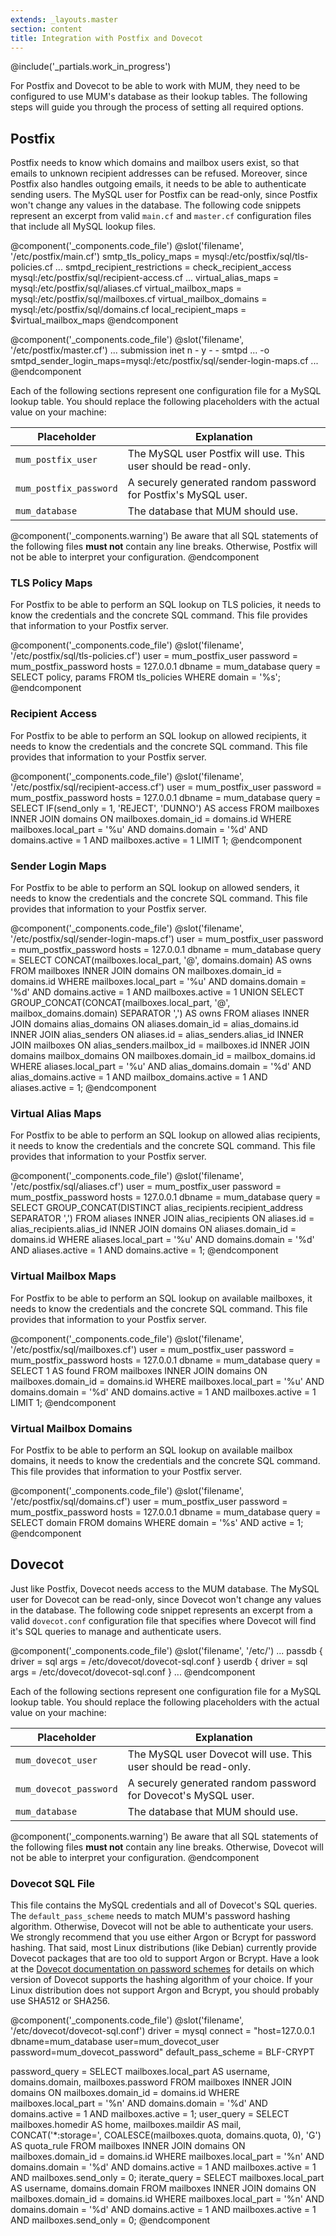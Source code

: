 ```yaml
---
extends: _layouts.master
section: content
title: Integration with Postfix and Dovecot
---
```


@include('_partials.work_in_progress')

For Postfix and Dovecot to be able to work with MUM, they need to be configured to use MUM's database
as their lookup tables. The following steps will guide you through the process of setting all required options.

## Postfix
Postfix needs to know which domains and mailbox users exist, so that emails to unknown recipient addresses can
be refused. Moreover, since Postfix also handles outgoing emails, it needs to be able to authenticate sending users.
The MySQL user for Postfix can be read-only, since Postfix won't change any values in the database.
The following code snippets represent an excerpt from valid `main.cf` and `master.cf` configuration files that include
all MySQL lookup files.

@component('_components.code_file')
    @slot('filename', '/etc/postfix/main.cf')
smtp_tls_policy_maps = mysql:/etc/postfix/sql/tls-policies.cf
...
smtpd_recipient_restrictions = check_recipient_access mysql:/etc/postfix/sql/recipient-access.cf
...
virtual_alias_maps = mysql:/etc/postfix/sql/aliases.cf
virtual_mailbox_maps = mysql:/etc/postfix/sql/mailboxes.cf
virtual_mailbox_domains = mysql:/etc/postfix/sql/domains.cf
local_recipient_maps = $virtual_mailbox_maps
@endcomponent

@component('_components.code_file')
    @slot('filename', '/etc/postfix/master.cf')
...
submission inet n       -       y       -       -       smtpd
  ...
  -o smtpd_sender_login_maps=mysql:/etc/postfix/sql/sender-login-maps.cf
...
@endcomponent

Each of the following sections represent one configuration file for a MySQL lookup table.
You should replace the following placeholders with the actual value on your machine:

| Placeholder            | Explanation                                                     |
|------------------------|-----------------------------------------------------------------|
| `mum_postfix_user`     | The MySQL user Postfix will use. This user should be read-only. |
| `mum_postfix_password` | A securely generated random password for Postfix's MySQL user.  |
| `mum_database`         | The database that MUM should use.                               |

@component('_components.warning')
Be aware that all SQL statements of the following files <strong>must not</strong> contain any line breaks.
Otherwise, Postfix will not be able to interpret your configuration.
@endcomponent

### TLS Policy Maps
For Postfix to be able to perform an SQL lookup on TLS policies, it needs to
know the credentials and the concrete SQL command. This file provides that
information to your Postfix server.

@component('_components.code_file')
    @slot('filename', '/etc/postfix/sql/tls-policies.cf')
user = mum_postfix_user
password = mum_postfix_password
hosts = 127.0.0.1
dbname = mum_database
query = SELECT policy, params FROM tls_policies WHERE domain = '%s';
@endcomponent

### Recipient Access
For Postfix to be able to perform an SQL lookup on allowed recipients, it needs
to know the credentials and the concrete SQL command. This file provides that
information to your Postfix server.

@component('_components.code_file')
    @slot('filename', '/etc/postfix/sql/recipient-access.cf')
user = mum_postfix_user
password = mum_postfix_password
hosts = 127.0.0.1
dbname = mum_database
query = SELECT IF(send_only = 1, 'REJECT', 'DUNNO') AS access FROM mailboxes INNER JOIN domains ON mailboxes.domain_id = domains.id WHERE mailboxes.local_part = '%u' AND domains.domain = '%d' AND domains.active = 1 AND mailboxes.active = 1 LIMIT 1;
@endcomponent

### Sender Login Maps
For Postfix to be able to perform an SQL lookup on allowed senders, it needs
to know the credentials and the concrete SQL command. This file provides that
information to your Postfix server.

@component('_components.code_file')
    @slot('filename', '/etc/postfix/sql/sender-login-maps.cf')
user = mum_postfix_user
password = mum_postfix_password
hosts = 127.0.0.1
dbname = mum_database
query = SELECT CONCAT(mailboxes.local_part, '@', domains.domain) AS owns FROM mailboxes INNER JOIN domains ON mailboxes.domain_id = domains.id WHERE mailboxes.local_part = '%u' AND domains.domain = '%d' AND domains.active = 1 AND mailboxes.active = 1 UNION SELECT GROUP_CONCAT(CONCAT(mailboxes.local_part, '@', mailbox_domains.domain) SEPARATOR ',') AS owns FROM aliases INNER JOIN domains alias_domains ON aliases.domain_id = alias_domains.id INNER JOIN alias_senders ON aliases.id = alias_senders.alias_id INNER JOIN mailboxes ON alias_senders.mailbox_id = mailboxes.id INNER JOIN domains mailbox_domains ON mailboxes.domain_id = mailbox_domains.id WHERE aliases.local_part = '%u' AND alias_domains.domain = '%d' AND alias_domains.active = 1 AND mailbox_domains.active = 1 AND aliases.active = 1;
@endcomponent

### Virtual Alias Maps
For Postfix to be able to perform an SQL lookup on allowed alias recipients, it
needs to know the credentials and the concrete SQL command. This file provides
that information to your Postfix server.

@component('_components.code_file')
    @slot('filename', '/etc/postfix/sql/aliases.cf')
user = mum_postfix_user
password = mum_postfix_password
hosts = 127.0.0.1
dbname = mum_database
query = SELECT GROUP_CONCAT(DISTINCT alias_recipients.recipient_address SEPARATOR ',') FROM aliases INNER JOIN alias_recipients ON aliases.id = alias_recipients.alias_id INNER JOIN domains ON aliases.domain_id = domains.id WHERE aliases.local_part = '%u' AND domains.domain = '%d' AND aliases.active = 1 AND domains.active = 1;
@endcomponent

### Virtual Mailbox Maps
For Postfix to be able to perform an SQL lookup on available mailboxes, it needs
to know the credentials and the concrete SQL command. This file provides that
information to your Postfix server.

@component('_components.code_file')
    @slot('filename', '/etc/postfix/sql/mailboxes.cf')
user = mum_postfix_user
password = mum_postfix_password
hosts = 127.0.0.1
dbname = mum_database
query = SELECT 1 AS found FROM mailboxes INNER JOIN domains ON mailboxes.domain_id = domains.id WHERE mailboxes.local_part = '%u' AND domains.domain = '%d' AND domains.active = 1 AND mailboxes.active = 1 LIMIT 1;
@endcomponent

### Virtual Mailbox Domains
For Postfix to be able to perform an SQL lookup on available mailbox domains, it
needs to know the credentials and the concrete SQL command. This file provides
that information to your Postfix server.

@component('_components.code_file')
    @slot('filename', '/etc/postfix/sql/domains.cf')
user = mum_postfix_user
password = mum_postfix_password
hosts = 127.0.0.1
dbname = mum_database
query = SELECT domain FROM domains WHERE domain = '%s' AND active = 1;
@endcomponent

## Dovecot
Just like Postfix, Dovecot needs access to the MUM database. 
The MySQL user for Dovecot can be read-only, since Dovecot won't change any values in the database.
The following code snippet represents an excerpt from a valid `dovecot.conf` configuration file 
that specifies where Dovecot will find it's SQL queries to manage and authenticate users.


@component('_components.code_file')
    @slot('filename', '/etc/')
...
passdb {
    driver = sql
    args = /etc/dovecot/dovecot-sql.conf
}
userdb {
    driver = sql
    args = /etc/dovecot/dovecot-sql.conf
}
...
@endcomponent

Each of the following sections represent one configuration file for a MySQL lookup table.
You should replace the following placeholders with the actual value on your machine:

| Placeholder            | Explanation                                                     |
|------------------------|-----------------------------------------------------------------|
| `mum_dovecot_user`     | The MySQL user Dovecot will use. This user should be read-only. |
| `mum_dovecot_password` | A securely generated random password for Dovecot's MySQL user.  |
| `mum_database`         | The database that MUM should use.                               |

@component('_components.warning')
Be aware that all SQL statements of the following files <strong>must not</strong> contain any line breaks.
Otherwise, Dovecot will not be able to interpret your configuration.
@endcomponent

### Dovecot SQL File
This file contains the MySQL credentials and all of Dovecot's SQL queries. 
The `default_pass_scheme` needs to match MUM's password hashing algorithm. Otherwise, Dovecot will not be able
to authenticate your users. 
We strongly recommend that you use either Argon or Bcrypt for password hashing. That said, most Linux
distributions (like Debian) currently provide Dovecot packages that are too old to support Argon or Bcrypt.
Have a look at the [Dovecot documentation on password schemes](https://wiki.dovecot.org/Authentication/PasswordSchemes)
for details on which version of Dovecot supports the hashing algorithm of your choice.
If your Linux distribution does not support Argon and Bcrypt, you should probably use SHA512 or SHA256.

@component('_components.code_file')
    @slot('filename', '/etc/dovecot/dovecot-sql.conf')
driver = mysql
connect = "host=127.0.0.1 dbname=mum_database user=mum_dovecot_user password=mum_dovecot_password"
default_pass_scheme = BLF-CRYPT

password_query = SELECT mailboxes.local_part AS username, domains.domain, mailboxes.password FROM mailboxes INNER JOIN domains ON mailboxes.domain_id = domains.id WHERE mailboxes.local_part = '%n' AND domains.domain = '%d' AND domains.active = 1 AND mailboxes.active = 1;
user_query = SELECT mailboxes.homedir AS home, mailboxes.maildir AS mail, CONCAT('*:storage=', COALESCE(mailboxes.quota, domains.quota, 0), 'G') AS quota_rule FROM mailboxes INNER JOIN domains ON mailboxes.domain_id = domains.id WHERE mailboxes.local_part = '%n' AND domains.domain = '%d' AND domains.active = 1 AND mailboxes.active = 1 AND mailboxes.send_only = 0;
iterate_query = SELECT mailboxes.local_part AS username, domains.domain FROM mailboxes INNER JOIN domains ON mailboxes.domain_id = domains.id WHERE mailboxes.local_part = '%n' AND domains.domain = '%d' AND domains.active = 1 AND mailboxes.active = 1 AND mailboxes.send_only = 0;
@endcomponent
